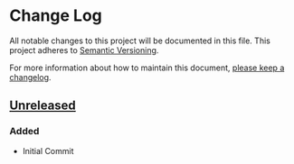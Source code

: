 # Change Log
All notable changes to this project will be documented in this file.
This project adheres to [Semantic Versioning](http://semver.org/).

For more information about how to maintain this document, [please keep a changelog](http://keepachangelog.com).

## [Unreleased][unreleased]

### Added
* Initial Commit

[unreleased]: https://bitbucket.org/GneuLLC/flathead/branches/compare/HEAD%0Dv2.1.0
[2.1.0]: https://bitbucket.org/GneuLLC/flathead/commits/tag/v2.1.0
